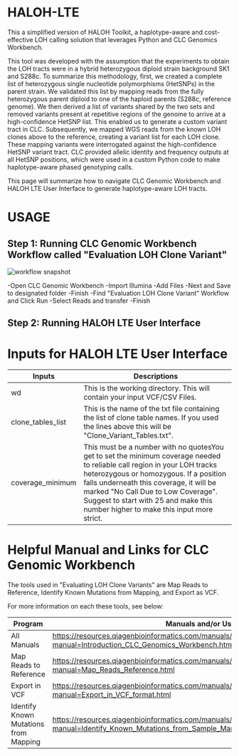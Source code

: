 # HALOH-LTE
This a simplified version of HALOH Toolkit, a haplotype-aware and cost-effective LOH calling solution that leverages Python and CLC Genomics Workbench. 

This tool was developed with the assumption that the experiments to obtain the LOH tracts were in a hybrid heterozygous diploid strain background SK1 and S288c. To summarize this methodology, first, we created a complete list of heterozygous single nucleotide polymorphisms (HetSNPs) in the parent strain. We validated this list by mapping reads from the fully heterozygous parent diploid to one of the haploid parents (S288c, reference genome). We then derived a list of variants shared by the two sets and removed variants present at repetitive regions of the genome to arrive at a high-confidence HetSNP list. This enabled us to generate a custom variant tract in CLC. Subsequently, we mapped WGS reads from the known LOH clones above to the reference, creating a variant list for each LOH clone. These mapping variants were interrogated against the high-confidence HetSNP variant tract. CLC provided allelic identity and frequency outputs at all HetSNP positions, which were used in a custom Python code to make haplotype-aware phased genotyping calls. 

This page will summarize how to navigate CLC Genomic Workbench and HALOH LTE User Interface to generate haplotype-aware LOH tracts. 

# USAGE
## Step 1: Running CLC Genomic Workbench Workflow called "Evaluation LOH Clone Variant"

![workflow snapshot](https://github.com/JoyLove0/LOH_Caller/assets/108104001/ba0c8a88-781f-4789-baf7-7d2ed7c3039c)

-Open CLC Genomic Workbench 
-Import Illumina
-Add Files
-Next and Save to designated folder
-Finish
-Find "Evaluation LOH Clone Variant" Workflow and Click Run
-Select Reads and transfer
-Finish

## Step 2: Running HALOH LTE User Interface

# Inputs for HALOH LTE User Interface

| Inputs            | Descriptions   |
| ----------------  | -------------- |
| wd                | This is the working directory. This will contain your input VCF/CSV Files. |
| clone_tables_list | This is the name of the txt file containing the list of clone table names. If you used the lines above this will be "Clone_Variant_Tables.txt". |
| coverage_minimum  | This must be a number with no quotesYou get to set the minimum coverage needed to reliable call region in your LOH tracks heterozygous or homozygous. If a position falls underneath this coverage, it will be marked "No Call Due to Low Coverage". Suggest to start with 25 and make this number higher to make this input more strict. | 

# Helpful Manual and Links for CLC Genomic Workbench 
The tools used in "Evaluating LOH Clone Variants" are Map Reads to Reference, Identify Known Mutations from Mapping, and Export as VCF.

For more information on each these tools, see below:

| Program       | Manuals and/or Useful Links   |
| ------------- | ------------- |
| All Manuals | https://resources.qiagenbioinformatics.com/manuals/clcgenomicsworkbench/current/index.php?manual=Introduction_CLC_Genomics_Workbench.html |
| Map Reads to Reference | https://resources.qiagenbioinformatics.com/manuals/clcgenomicsworkbench/900/index.php?manual=Map_Reads_Reference.html |
| Export in VCF | https://resources.qiagenbioinformatics.com/manuals/clcgenomicsworkbench/current/index.php?manual=Export_in_VCF_format.html |
| Identify Known Mutations from Mapping | https://resources.qiagenbioinformatics.com/manuals/clcgenomicsworkbench/950/index.php?manual=Identify_Known_Mutations_from_Sample_Mappings.html |

